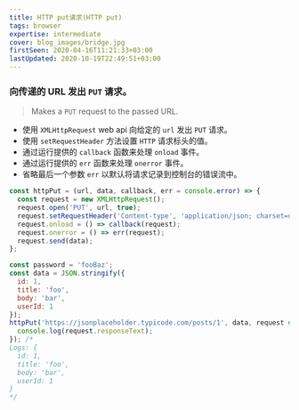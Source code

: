```yaml
---
title: HTTP put请求(HTTP put)
tags: browser
expertise: intermediate
cover: blog_images/bridge.jpg
firstSeen: 2020-04-16T11:21:33+03:00
lastUpdated: 2020-10-19T22:49:51+03:00
---
```


### 向传递的 URL 发出 `PUT` 请求。
> Makes a `PUT` request to the passed URL.

- 使用 `XMLHttpRequest` web api 向给定的 `url` 发出 `PUT` 请求。
- 使用 `setRequestHeader` 方法设置 `HTTP` 请求标头的值。
- 通过运行提供的 `callback` 函数来处理 `onload` 事件。
- 通过运行提供的 `err` 函数来处理 `onerror` 事件。
- 省略最后一个参数 `err` 以默认将请求记录到控制台的错误流中。

```js
const httpPut = (url, data, callback, err = console.error) => {
  const request = new XMLHttpRequest();
  request.open('PUT', url, true);
  request.setRequestHeader('Content-type', 'application/json; charset=utf-8');
  request.onload = () => callback(request);
  request.onerror = () => err(request);
  request.send(data);
};
```

```js
const password = 'fooBaz';
const data = JSON.stringify({
  id: 1,
  title: 'foo',
  body: 'bar',
  userId: 1
});
httpPut('https://jsonplaceholder.typicode.com/posts/1', data, request => {
  console.log(request.responseText);
}); /*
Logs: {
  id: 1,
  title: 'foo',
  body: 'bar',
  userId: 1
}
*/
```
